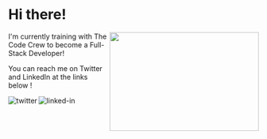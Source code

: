 <h1> Hi there! </h1> 
<img align="right" width="300" height="200" src="https://media.giphy.com/media/7Z49eulwv4aGY35RaD/giphy.gif">
<p>I'm currently training with The Code Crew to become a Full-Stack Developer!</p>
<p>You can reach me on Twitter and LinkedIn at the links below !

[<img align="left" alt="twitter" src="https://img.shields.io/badge/twitter-%231DA1F2.svg?&style=for-the-badge&logo=twitter&logoColor=white" />](https://twitter.com/CoderM6)

[<img align="left" alt="linked-in" src="https://img.shields.io/badge/linkedin-%230077B5.svg?&style=for-the-badge&logo=linkedin&logoColor=white" />](https://www.linkedin.com/in/miqelle)
  

